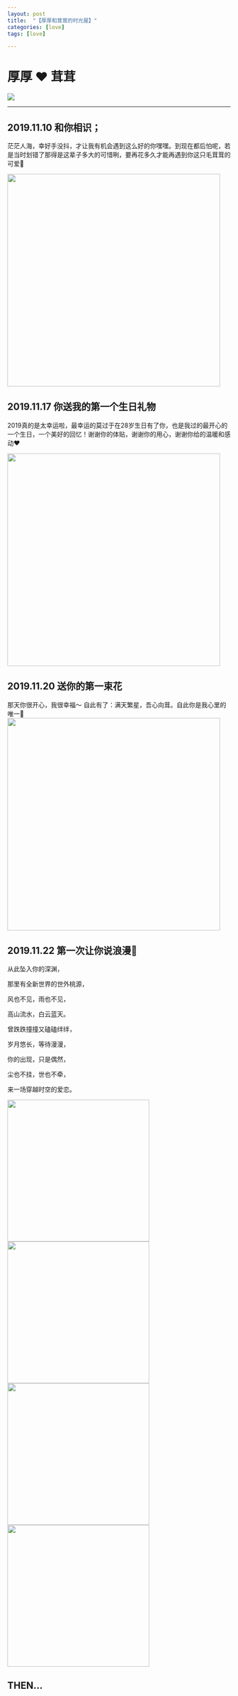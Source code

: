 ```yaml
---
layout: post
title:  "【厚厚和茸茸的时光屋】"
categories: [love]
tags: [love]

---
```




# 厚厚 ❤️ 茸茸

![](https://jxh1992love.github.io/img/flower.jpg)

<hr>

## 2019.11.10 和你相识；

茫茫人海，幸好手没抖，才让我有机会遇到这么好的你嘿嘿。到现在都后怕呢，若是当时划错了那得是这辈子多大的可惜咧，要再花多久才能再遇到你这只毛茸茸的可爱🐶

<img src="https://jxh1992love.github.io/img/20191110.jpg" width="480">

## 2019.11.17 你送我的第一个生日礼物

2019真的是太幸运啦，最幸运的莫过于在28岁生日有了你，也是我过的最开心的一个生日，一个美好的回忆！谢谢你的体贴，谢谢你的用心，谢谢你给的温暖和感动❤️

<img src="https://jxh1992love.github.io/img/cup.jpg" width="480">

## 2019.11.20 送你的第一束花

那天你很开心，我很幸福～
自此有了：满天繁星，吾心向茸。自此你是我心里的唯一👫
<img src="https://jxh1992love.github.io/img/firstflower.jpg" width="480">

## 2019.11.22 第一次让你说浪漫🌹

从此坠入你的深渊，

那里有全新世界的世外桃源，

风也不见，雨也不见，

高山流水，白云蓝天。

曾跌跌撞撞又磕磕绊绊，

岁月悠长，等待漫漫，

你的出现，只是偶然，

尘也不挂，世也不牵，

来一场穿越时空的爱恋。

<img src="https://jxh1992love.github.io/img/roman1.jpg" width="320">
<img src="https://jxh1992love.github.io/img/roman2.jpg" width="320">
<img src="https://jxh1992love.github.io/img/roman3.jpg" width="320">
<img src="https://jxh1992love.github.io/img/roman4.jpg" width="320">


## THEN...